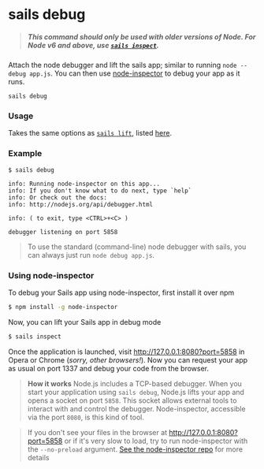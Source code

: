 # sails debug

> ##### _**This command should only be used with older versions of Node.  For Node v6 and above, use [`sails inspect`](https://sailsjs.com/documentation/reference/command-line-interface/sails-inspect).**_

Attach the node debugger and lift the sails app; similar to running `node --debug app.js`. You can then use [node-inspector](https://github.com/node-inspector/node-inspector) to debug your app as it runs.

```usage
sails debug
```


### Usage
Takes the same options as [`sails lift`](https://sailsjs.com/documentation/reference/command-line-interface/sails-lift), listed [here](https://sailsjs.com/documentation/reference/command-line-interface/sails-lift#?usage).


### Example

```text
$ sails debug

info: Running node-inspector on this app...
info: If you don't know what to do next, type `help`
info: Or check out the docs:
info: http://nodejs.org/api/debugger.html

info: ( to exit, type <CTRL>+<C> )

debugger listening on port 5858
```


> To use the standard (command-line) node debugger with sails, you can always just run `node debug app.js`.

### Using node-inspector

To debug your Sails app using node-inspector, first install it over npm

```bash
$ npm install -g node-inspector
```

Now, you can lift your Sails app in debug mode

```bash
$ sails inspect
```

Once the application is launched, visit http://127.0.0.1:8080?port=5858 in Opera or Chrome (_sorry, other browsers!_). Now you can request your app as usual on port 1337 and debug your code from the browser.

> **How it works**
> Node.js includes a TCP-based debugger. When you start your application using `sails debug`, Node.js lifts your app and opens a socket on port `5858`. This socket allows external tools to interact with and control the debugger. Node-inspector, accessible via the port `8080`, is this kind of tool.

> If you don't see your files in the browser at http://127.0.0.1:8080?port=5858 or if it's very slow to load, try to run node-inspector with the `--no-preload` argument. [See the node-inspector repo](https://github.com/node-inspector/node-inspector) for more details


<docmeta name="displayName" value="sails debug">
<docmeta name="pageType" value="command">
